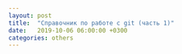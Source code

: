 ```yaml
---
layout: post
title:  "Справочник по работе с git (часть 1)"
date:   2019-10-06 06:00:00 +0300
categories: others
---
```

